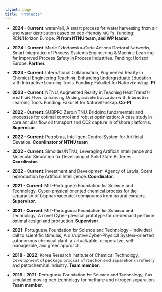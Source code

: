 ```yaml
---
layout: page
title: "Projects"
---
```

 - **2024 - Current**: water4all, A smart process for water harvesting from air and water distribution based on eco-friendly MOFs. Funding: RCN/Horizon Europe. **PI from NTNU team, and WP leader**.
  
 - **2024 - Current**: Marie Skłodowska-Curie Actions Doctoral Networks, Smart Integration of Process Systems Engineering & Machine Learning for Improved Process Safety in Process Industries. Funding: Horizon Europe. **Partner**.
 
 - **2023 - Current**: International Collaboration, Augmented Reality in Chemical Engineering Teaching: Enhancing Undergraduate Education with Interactive Learning Tools. Funding: Fakultet for Naturvitenskap. **PI**
 
 - **2023 - Current**: NTNU, Augmented Reality in Teaching Heat Transfer and Fluid Flow: Enhancing Undergraduate Education with Interactive Learning Tools. Funding: Fakultet for Naturvitenskap. **Co-PI**
   
 - **2022 - Current**: SUBPRO Zero/NTNU, Bridging fundamentals and processes for optimal control and robust optimization: A case study in core annular flow oil transport and CO2 capture in offshore platforms. **Supervisor**.
   
 - **2022 - Current**: Petrobras, Intelligent Control System for Artificial Elevation. **Coordinator of NTNU team**.
   
 - **2022 - Current**: Simoldes/NTNU, Leveraging Artificial Intelligence and Molecular Simulation for Developing of Solid State Batteries. **Coordinator**.
   
 - **2022 - Current**: Investment and Development Agency of Latvia, Scent reproduction by Artificial Intelligence. **Coordinator**.
   
 - **2021 - Current**: MIT-Portuguese Foundation for Science and Technology, Cyber-physical oriented chemical process for the separation of biopharmaceutical compounds from natural extracts. **Supervisor**.
   
 - **2021 - Current**: MIT-Portuguese Foundation for Science and Technology, A novel Cyber-physical prototype for on-demand perfume optimal design and production. **Supervisor**.
 
 - **2021**: Portuguese Foundation for Science and Technology - Individual call to scientific stimulus, A disruptive Cyber-Physical System-oriented autonomous chemical plant: a virtualizable, cooperative, self-manageable, and green approach. 
   
 - **2018 - 2022**: Korea Research Institute of Chemical Technology, Development of package process of reaction and separation in refinery and petrochemical industry. **Team member**.
   
 - **2018 - 2021**: Portuguese Foundation for Science and Technology, Gas simulated moving bed technology for methane and nitrogen separation. **Team member**.
